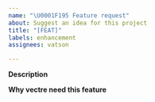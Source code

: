```yaml
---
name: "\U0001F195 Feature request"
about: Suggest an idea for this project
title: "[FEAT]"
labels: enhancement
assignees: vatson

---
```


**Description**
<!--Description of the feature-->

**Why vectre need this feature**
<!-- Explain the reasons why this feature is needed -->
